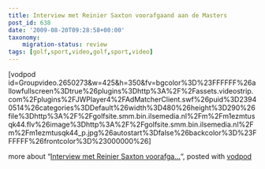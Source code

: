 ```yaml
---
title: Interview met Reinier Saxton voorafgaand aan de Masters
post_id: 638
date: '2009-08-20T09:28:58+00:00'
taxonomy:
    migration-status: review
tags: [golf,sport,video,golf,sport,video]
---
```

[vodpod id=Groupvideo.2650273&w=425&h=350&fv=bgcolor%3D%23FFFFFF%26allowfullscreen%3Dtrue%26plugins%3Dhttp%3A%2F%2Fassets.videostrip.com%2Fplugins%2FJWPlayer4%2FAdMatcherClient.swf%26puid%3D23940514%26categories%3DDefault%26width%3D480%26height%3D290%26file%3Dhttp%3A%2F%2Fgolfsite.smm.bin.ilsemedia.nl%2Fm%2Fm1ezmtusqk44.flv%26image%3Dhttp%3A%2F%2Fgolfsite.smm.bin.ilsemedia.nl%2Fm%2Fm1ezmtusqk44\_p.jpg%26autostart%3Dfalse%26backcolor%3D%23FFFFFF%26frontcolor%3D%23000000%26]

more about “[Interview met Reinier Saxton voorafga…](http://vodpod.com/watch/1705579-interview-met-reinier-saxton-voorafgaand-aan-de-masters)“, posted with [vodpod](http://vodpod.com?r=wp)